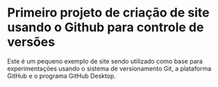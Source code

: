 # Primeiro projeto de criação de site usando o Github para controle de versões

Este é um pequeno exemplo de site sendo utilizado como base para 
experimentações usando o sistema de versionamento Git, a 
plataforma GitHub e o programa GitHub Desktop.